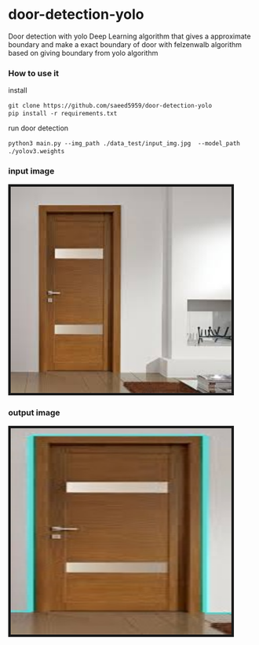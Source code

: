# door-detection-yolo

Door detection with yolo Deep Learning algorithm that gives a approximate boundary 
and make a exact boundary of door with felzenwalb algorithm based on giving boundary from yolo algorithm

### How to use it

  install
  
    git clone https://github.com/saeed5959/door-detection-yolo
    pip install -r requirements.txt
    
  run door detection
  
    python3 main.py --img_path ./data_test/input_img.jpg  --model_path ./yolov3.weights

### input image
<img src="./data_test/input_img.jpg" width="450" height="420" border="5" title="model">

### output image
<img src="./data_test/out.jpg" width="450" height="420" border="5" title="model">
